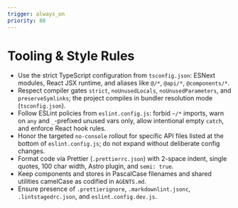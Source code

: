 ```yaml
---
trigger: always_on
priority: 80
---
```


# Tooling & Style Rules

- Use the strict TypeScript configuration from `tsconfig.json`: ESNext modules, React JSX runtime, and aliases like `@/*`, `@api/*`, `@components/*`.
- Respect compiler gates `strict`, `noUnusedLocals`, `noUnusedParameters`, and `preserveSymlinks`; the project compiles in bundler resolution mode (`tsconfig.json`).
- Follow ESLint policies from `eslint.config.js`: forbid `~/*` imports, warn on `any` and `_`-prefixed unused vars only, allow intentional empty `catch`, and enforce React hook rules.
- Honor the targeted `no-console` rollout for specific API files listed at the bottom of `eslint.config.js`; do not expand without deliberate config changes.
- Format code via Prettier (`.prettierrc.json`) with 2-space indent, single quotes, 100 char width, Astro plugin, and `semi: true`.
- Keep components and stores in PascalCase filenames and shared utilities camelCase as codified in `AGENTS.md`.
- Ensure presence of `.prettierignore`, `.markdownlint.jsonc`, `.lintstagedrc.json`, and `eslint.config.dev.js`.

